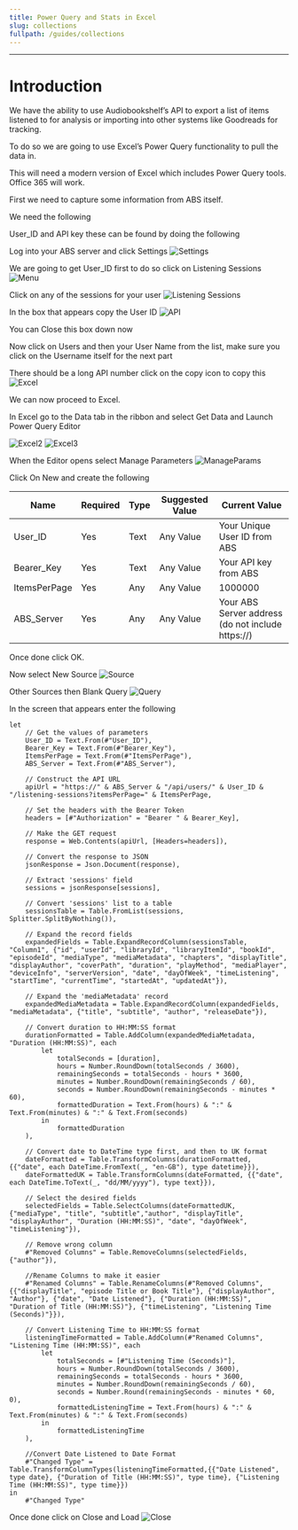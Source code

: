 ```yaml
---
title: Power Query and Stats in Excel
slug: collections
fullpath: /guides/collections
---
```


---

# Introduction
We have the ability to use Audiobookshelf’s API to export a list of items listened to for analysis or importing into other systems like Goodreads for tracking. 

To do so we are going to use Excel’s Power Query functionality to pull the data in. 

This will need a modern version of Excel which includes Power Query tools. Office 365 will work. 

First we need to capture some information from ABS itself. 

We need the following

User_ID and API key these can be found by doing the following

Log into your ABS server and click Settings
![Settings](/guides/powerquery/Powerquery0.png)
 
We are going to get User_ID first to do so click on Listening Sessions 
![Menu](/guides/powerquery/Powerquery1.png)

Click on any of the sessions for your user
![Listening Sessions](/guides/powerquery/Powerquery2.png)
 

In the box that appears copy the User ID
![API](/guides/powerquery/Powerquery3.png) 
 

You can Close this box down now

Now click on Users and then your User Name from the list, make sure you click on the Username itself for the next part

There should be a long API number click on the copy icon to copy this
![Excel](/guides/powerquery/Powerquery4.png)

We can now proceed to Excel. 

In Excel go to the Data tab in the ribbon and select Get Data and Launch Power Query Editor

![Excel2](/guides/powerquery/Powerquery5.png)
![Excel3](/guides/powerquery/Powerquery6.png)

When the Editor opens select Manage Parameters
![ManageParams](/guides/powerquery/Powerquery7.png)
 

Click On New and create the following

|     Name            |     Required    |     Type    |     Suggested Value    |     Current Value                                        |
|---------------------|-----------------|-------------|------------------------|----------------------------------------------------------|
|     User_ID         |     Yes         |     Text    |     Any Value          |     Your Unique User ID from ABS                         |
|     Bearer_Key      |     Yes         |     Text    |     Any Value          |     Your API key from ABS                                |
|     ItemsPerPage    |     Yes         |     Any     |     Any Value          |     1000000                                              |
|     ABS_Server      |     Yes         |     Any     |     Any Value          |     Your ABS Server address (do not include https://)    |

Once done click OK. 

Now select New Source
![Source](/guides/powerquery/Powerquery8.png)
 

Other Sources then Blank Query
![Query](/guides/powerquery/Powerquery9.png)
 

In the screen that appears enter the following

```
let
    // Get the values of parameters
    User_ID = Text.From(#"User_ID"),
    Bearer_Key = Text.From(#"Bearer_Key"),
    ItemsPerPage = Text.From(#"ItemsPerPage"),
    ABS_Server = Text.From(#"ABS_Server"),
    
    // Construct the API URL
    apiUrl = "https://" & ABS_Server & "/api/users/" & User_ID & "/listening-sessions?itemsPerPage=" & ItemsPerPage,
    
    // Set the headers with the Bearer Token
    headers = [#"Authorization" = "Bearer " & Bearer_Key],

    // Make the GET request
    response = Web.Contents(apiUrl, [Headers=headers]),
    
    // Convert the response to JSON
    jsonResponse = Json.Document(response),

    // Extract 'sessions' field
    sessions = jsonResponse[sessions],

    // Convert 'sessions' list to a table
    sessionsTable = Table.FromList(sessions, Splitter.SplitByNothing()),

    // Expand the record fields
    expandedFields = Table.ExpandRecordColumn(sessionsTable, "Column1", {"id", "userId", "libraryId", "libraryItemId", "bookId", "episodeId", "mediaType", "mediaMetadata", "chapters", "displayTitle", 
"displayAuthor", "coverPath", "duration", "playMethod", "mediaPlayer", "deviceInfo", "serverVersion", "date", "dayOfWeek", "timeListening", "startTime", "currentTime", "startedAt", "updatedAt"}),

    // Expand the 'mediaMetadata' record
    expandedMediaMetadata = Table.ExpandRecordColumn(expandedFields, "mediaMetadata", {"title", "subtitle", "author", "releaseDate"}),

    // Convert duration to HH:MM:SS format
    durationFormatted = Table.AddColumn(expandedMediaMetadata, "Duration (HH:MM:SS)", each
        let
            totalSeconds = [duration],
            hours = Number.RoundDown(totalSeconds / 3600),
            remainingSeconds = totalSeconds - hours * 3600,
            minutes = Number.RoundDown(remainingSeconds / 60),
            seconds = Number.RoundDown(remainingSeconds - minutes * 60),
            formattedDuration = Text.From(hours) & ":" & Text.From(minutes) & ":" & Text.From(seconds)
        in
            formattedDuration
    ),

    // Convert date to DateTime type first, and then to UK format
    dateFormatted = Table.TransformColumns(durationFormatted, {{"date", each DateTime.FromText(_, "en-GB"), type datetime}}),
    dateFormattedUK = Table.TransformColumns(dateFormatted, {{"date", each DateTime.ToText(_, "dd/MM/yyyy"), type text}}),
    
    // Select the desired fields
    selectedFields = Table.SelectColumns(dateFormattedUK, {"mediaType", "title", "subtitle","author", "displayTitle", "displayAuthor", "Duration (HH:MM:SS)", "date", "dayOfWeek", "timeListening"}),
    
    // Remove wrong column
    #"Removed Columns" = Table.RemoveColumns(selectedFields,{"author"}),

    //Rename Columns to make it easier
    #"Renamed Columns" = Table.RenameColumns(#"Removed Columns",{{"displayTitle", "episode Title or Book Title"}, {"displayAuthor", "Author"}, {"date", "Date Listened"}, {"Duration (HH:MM:SS)", "Duration of Title (HH:MM:SS)"}, {"timeListening", "Listening Time (Seconds)"}}),

    // Convert Listening Time to HH:MM:SS format
    listeningTimeFormatted = Table.AddColumn(#"Renamed Columns", "Listening Time (HH:MM:SS)", each
        let
            totalSeconds = [#"Listening Time (Seconds)"],
            hours = Number.RoundDown(totalSeconds / 3600),
            remainingSeconds = totalSeconds - hours * 3600,
            minutes = Number.RoundDown(remainingSeconds / 60),
            seconds = Number.Round(remainingSeconds - minutes * 60, 0),
            formattedListeningTime = Text.From(hours) & ":" & Text.From(minutes) & ":" & Text.From(seconds)
        in
            formattedListeningTime
    ),

    //Convert Date Listened to Date Format
    #"Changed Type" = Table.TransformColumnTypes(listeningTimeFormatted,{{"Date Listened", type date}, {"Duration of Title (HH:MM:SS)", type time}, {"Listening Time (HH:MM:SS)", type time}})
in
    #"Changed Type"
```

Once done click on Close and Load
![Close](/guides/powerquery/Powerquery10.png)
 
